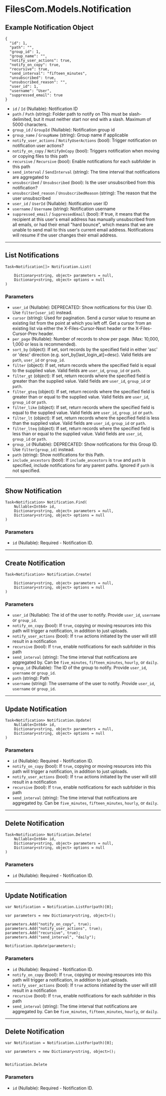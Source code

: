 # FilesCom.Models.Notification

## Example Notification Object

```
{
  "id": 1,
  "path": "",
  "group_id": 1,
  "group_name": "",
  "notify_user_actions": true,
  "notify_on_copy": true,
  "recursive": true,
  "send_interval": "fifteen_minutes",
  "unsubscribed": true,
  "unsubscribed_reason": "",
  "user_id": 1,
  "username": "User",
  "suppressed_email": true
}
```

* `id` / `Id`  (Nullable<Int64>): Notification ID
* `path` / `Path`  (string): Folder path to notify on This must be slash-delimited, but it must neither start nor end with a slash. Maximum of 5000 characters.
* `group_id` / `GroupId`  (Nullable<Int64>): Notification group id
* `group_name` / `GroupName`  (string): Group name if applicable
* `notify_user_actions` / `NotifyUserActions`  (bool): Trigger notification on notification user actions?
* `notify_on_copy` / `NotifyOnCopy`  (bool): Triggers notification when moving or copying files to this path
* `recursive` / `Recursive`  (bool): Enable notifications for each subfolder in this path
* `send_interval` / `SendInterval`  (string): The time interval that notifications are aggregated to
* `unsubscribed` / `Unsubscribed`  (bool): Is the user unsubscribed from this notification?
* `unsubscribed_reason` / `UnsubscribedReason`  (string): The reason that the user unsubscribed
* `user_id` / `UserId`  (Nullable<Int64>): Notification user ID
* `username` / `Username`  (string): Notification username
* `suppressed_email` / `SuppressedEmail`  (bool): If true, it means that the recipient at this user's email address has manually unsubscribed from all emails, or had their email "hard bounce", which means that we are unable to send mail to this user's current email address. Notifications will resume if the user changes their email address.


---

## List Notifications

```
Task<Notification[]> Notification.List(
    
    Dictionary<string, object> parameters = null,
    Dictionary<string, object> options = null
)
```

### Parameters

* `user_id` (Nullable<Int64>): DEPRECATED: Show notifications for this User ID. Use `filter[user_id]` instead.
* `cursor` (string): Used for pagination.  Send a cursor value to resume an existing list from the point at which you left off.  Get a cursor from an existing list via either the X-Files-Cursor-Next header or the X-Files-Cursor-Prev header.
* `per_page` (Nullable<Int64>): Number of records to show per page.  (Max: 10,000, 1,000 or less is recommended).
* `sort_by` (object): If set, sort records by the specified field in either 'asc' or 'desc' direction (e.g. sort_by[last_login_at]=desc). Valid fields are `path`, `user_id` or `group_id`.
* `filter` (object): If set, return records where the specified field is equal to the supplied value. Valid fields are `user_id`, `group_id` or `path`.
* `filter_gt` (object): If set, return records where the specified field is greater than the supplied value. Valid fields are `user_id`, `group_id` or `path`.
* `filter_gteq` (object): If set, return records where the specified field is greater than or equal to the supplied value. Valid fields are `user_id`, `group_id` or `path`.
* `filter_like` (object): If set, return records where the specified field is equal to the supplied value. Valid fields are `user_id`, `group_id` or `path`.
* `filter_lt` (object): If set, return records where the specified field is less than the supplied value. Valid fields are `user_id`, `group_id` or `path`.
* `filter_lteq` (object): If set, return records where the specified field is less than or equal to the supplied value. Valid fields are `user_id`, `group_id` or `path`.
* `group_id` (Nullable<Int64>): DEPRECATED: Show notifications for this Group ID. Use `filter[group_id]` instead.
* `path` (string): Show notifications for this Path.
* `include_ancestors` (bool): If `include_ancestors` is `true` and `path` is specified, include notifications for any parent paths. Ignored if `path` is not specified.


---

## Show Notification

```
Task<Notification> Notification.Find(
    Nullable<Int64> id, 
    Dictionary<string, object> parameters = null,
    Dictionary<string, object> options = null
)
```

### Parameters

* `id` (Nullable<Int64>): Required - Notification ID.


---

## Create Notification

```
Task<Notification> Notification.Create(
    
    Dictionary<string, object> parameters = null,
    Dictionary<string, object> options = null
)
```

### Parameters

* `user_id` (Nullable<Int64>): The id of the user to notify. Provide `user_id`, `username` or `group_id`.
* `notify_on_copy` (bool): If `true`, copying or moving resources into this path will trigger a notification, in addition to just uploads.
* `notify_user_actions` (bool): If `true` actions initiated by the user will still result in a notification
* `recursive` (bool): If `true`, enable notifications for each subfolder in this path
* `send_interval` (string): The time interval that notifications are aggregated by.  Can be `five_minutes`, `fifteen_minutes`, `hourly`, or `daily`.
* `group_id` (Nullable<Int64>): The ID of the group to notify.  Provide `user_id`, `username` or `group_id`.
* `path` (string): Path
* `username` (string): The username of the user to notify.  Provide `user_id`, `username` or `group_id`.


---

## Update Notification

```
Task<Notification> Notification.Update(
    Nullable<Int64> id, 
    Dictionary<string, object> parameters = null,
    Dictionary<string, object> options = null
)
```

### Parameters

* `id` (Nullable<Int64>): Required - Notification ID.
* `notify_on_copy` (bool): If `true`, copying or moving resources into this path will trigger a notification, in addition to just uploads.
* `notify_user_actions` (bool): If `true` actions initiated by the user will still result in a notification
* `recursive` (bool): If `true`, enable notifications for each subfolder in this path
* `send_interval` (string): The time interval that notifications are aggregated by.  Can be `five_minutes`, `fifteen_minutes`, `hourly`, or `daily`.


---

## Delete Notification

```
Task<Notification> Notification.Delete(
    Nullable<Int64> id, 
    Dictionary<string, object> parameters = null,
    Dictionary<string, object> options = null
)
```

### Parameters

* `id` (Nullable<Int64>): Required - Notification ID.


---

## Update Notification

```
var Notification = Notification.ListFor(path)[0];

var parameters = new Dictionary<string, object>();

parameters.Add("notify_on_copy", true);
parameters.Add("notify_user_actions", true);
parameters.Add("recursive", true);
parameters.Add("send_interval", "daily");

Notification.Update(parameters);
```

### Parameters

* `id` (Nullable<Int64>): Required - Notification ID.
* `notify_on_copy` (bool): If `true`, copying or moving resources into this path will trigger a notification, in addition to just uploads.
* `notify_user_actions` (bool): If `true` actions initiated by the user will still result in a notification
* `recursive` (bool): If `true`, enable notifications for each subfolder in this path
* `send_interval` (string): The time interval that notifications are aggregated by.  Can be `five_minutes`, `fifteen_minutes`, `hourly`, or `daily`.


---

## Delete Notification

```
var Notification = Notification.ListFor(path)[0];

var parameters = new Dictionary<string, object>();


Notification.Delete
```

### Parameters

* `id` (Nullable<Int64>): Required - Notification ID.
